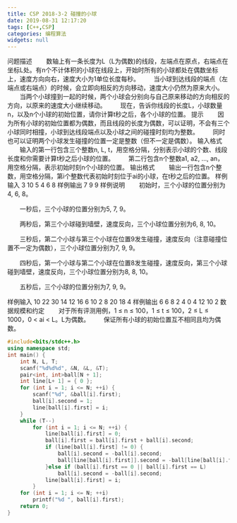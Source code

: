 ```yaml
---
title: CSP 2018-3-2 碰撞的小球
date: 2019-08-31 12:17:20
tags: [C++,CSP]
categories: 编程算法
widgets: null
---
```


问题描述
　　数轴上有一条长度为L（L为偶数)的线段，左端点在原点，右端点在坐标L处。有n个不计体积的小球在线段上，开始时所有的小球都处在偶数坐标上，速度方向向右，速度大小为1单位长度每秒。
　　当小球到达线段的端点（左端点或右端点）的时候，会立即向相反的方向移动，速度大小仍然为原来大小。
　　当两个小球撞到一起的时候，两个小球会分别向与自己原来移动的方向相反的方向，以原来的速度大小继续移动。
　　现在，告诉你线段的长度L，小球数量n，以及n个小球的初始位置，请你计算t秒之后，各个小球的位置。
提示
　　因为所有小球的初始位置都为偶数，而且线段的长度为偶数，可以证明，不会有三个小球同时相撞，小球到达线段端点以及小球之间的碰撞时刻均为整数。
　　同时也可以证明两个小球发生碰撞的位置一定是整数（但不一定是偶数）。
输入格式
　　输入的第一行包含三个整数n, L, t，用空格分隔，分别表示小球的个数、线段长度和你需要计算t秒之后小球的位置。
　　第二行包含n个整数a1, a2, …, an，用空格分隔，表示初始时刻n个小球的位置。
输出格式
　　输出一行包含n个整数，用空格分隔，第i个整数代表初始时刻位于ai的小球，在t秒之后的位置。
样例输入
3 10 5
4 6 8
样例输出
7 9 9
样例说明
　　初始时，三个小球的位置分别为4, 6, 8。

　　一秒后，三个小球的位置分别为5, 7, 9。

　　两秒后，第三个小球碰到墙壁，速度反向，三个小球位置分别为6, 8, 10。

　　三秒后，第二个小球与第三个小球在位置9发生碰撞，速度反向（注意碰撞位置不一定为偶数），三个小球位置分别为7, 9, 9。

　　四秒后，第一个小球与第二个小球在位置8发生碰撞，速度反向，第三个小球碰到墙壁，速度反向，三个小球位置分别为8, 8, 10。

　　五秒后，三个小球的位置分别为7, 9, 9。

样例输入
10 22 30
14 12 16 6 10 2 8 20 18 4
样例输出
6 6 8 2 4 0 4 12 10 2
数据规模和约定
　　对于所有评测用例，1 ≤ n ≤ 100，1 ≤ t ≤ 100，2 ≤ L ≤ 1000，0 < ai < L。L为偶数。
　　保证所有小球的初始位置互不相同且均为偶数。

<!--more-->


```c++
#include<bits/stdc++.h>
using namespace std;
int main() {
	int N, L, T;
	scanf("%d%d%d", &N, &L, &T);
	pair<int, int>ball[N + 1];
	int line[L+ 1] = { 0 };
	for (int i = 1; i <= N; ++i) {
		scanf("%d", &ball[i].first);
		ball[i].second = 1;
		line[ball[i].first] = i;
	}
	while (T--)
		for (int i = 1; i <= N; ++i) {
			line[ball[i].first] = 0;
			ball[i].first = ball[i].first + ball[i].second;
			if (line[ball[i].first] != 0) {
				ball[i].second = -ball[i].second;
				ball[line[ball[i].first]].second = -ball[line[ball[i].first]].second;
			}else if (ball[i].first == 0 || ball[i].first == L)
				ball[i].second = -ball[i].second;
			line[ball[i].first] = i;
		}
	for (int i = 1; i <= N; ++i)
		printf("%d ", ball[i].first);
	return 0;
}

```

